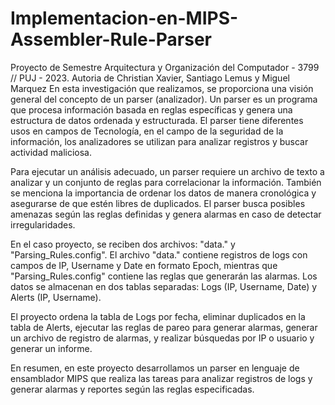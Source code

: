 # Implementacion-en-MIPS-Assembler-Rule-Parser
Proyecto de Semestre Arquitectura y Organización del Computador - 3799 // PUJ - 2023. Autoria de Christian Xavier, Santiago Lemus y Miguel Marquez
En esta investigación que realizamos, se proporciona una visión general del concepto de un parser (analizador). Un parser es un programa que procesa información basada en reglas específicas y genera una estructura de datos ordenada y estructurada. El parser tiene diferentes usos en campos de Tecnología, en el campo de la seguridad de la información, los analizadores se utilizan para analizar registros y buscar actividad maliciosa.

Para ejecutar un análisis adecuado, un parser requiere un archivo de texto a analizar y un conjunto de reglas para correlacionar la información. También se menciona la importancia de ordenar los datos de manera cronológica y asegurarse de que estén libres de duplicados. El parser busca posibles amenazas según las reglas definidas y genera alarmas en caso de detectar irregularidades.

En el caso proyecto, se reciben dos archivos: "data." y "Parsing_Rules.config". El archivo "data." contiene registros de logs con campos de IP, Username y Date en formato Epoch, mientras que "Parsing_Rules.config" contiene las reglas que generarán las alarmas. Los datos se almacenan en dos tablas separadas: Logs (IP, Username, Date) y Alerts (IP, Username).

El proyecto ordena la tabla de Logs por fecha, eliminar duplicados en la tabla de Alerts, ejecutar las reglas de pareo para generar alarmas, generar un archivo de registro de alarmas, y realizar búsquedas por IP o usuario y generar un informe.

En resumen, en este proyecto desarrollamos un parser en lenguaje de ensamblador MIPS que realiza las tareas para analizar registros de logs y generar alarmas y reportes según las reglas especificadas.

